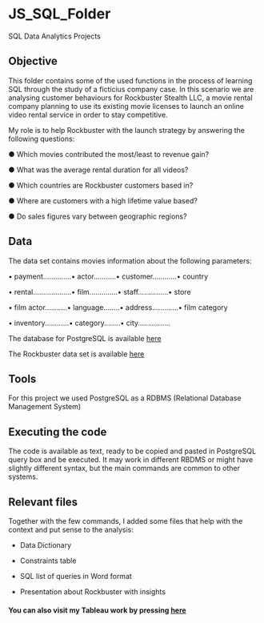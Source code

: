 # JS_SQL_Folder
SQL Data Analytics Projects

## Objective

This folder contains some of the used functions in the process of learning SQL through the study of a ficticius company case. In this scenario we are analysing customer behaviours for Rockbuster Stealth LLC, a movie rental company planning to use its existing movie licenses to launch an online video rental service in order to stay competitive.

My role is to help Rockbuster with the launch strategy by answering the following questions: 

● Which movies contributed the most/least to revenue gain?

● What was the average rental duration for all videos?

● Which countries are Rockbuster customers based in?

● Where are customers with a high lifetime value based?

● Do sales figures vary between geographic regions?



## Data

The data set contains movies information about the following parameters: 

•	payment..............• actor...........• customer............• country

• rental...................• film..............• staff...............• store

• film actor...........• language........• address.............• film category

• inventory............• category........• city................ 

The database for PostgreSQL is available [here](https://www.enterprisedb.com/downloads/postgres-postgresql-downloads)

The Rockbuster data set is available [here](http://www.postgresqltutorial.com/wp-content/uploads/2019/05/dvdrental.zip)

## Tools

For this project we used PostgreSQL as a RDBMS (Relational Database Management System)

## Executing the code

The code is available as text, ready to be copied and pasted in PostgreSQL query box and be executed. It may work in different RBDMS or might have slightly different syntax, but the main commands are common to other systems.

## Relevant files

Together with the few commands, I added some files that help with the context and put sense to the analysis:

+ Data Dictionary

+ Constraints table 

+ SQL list of queries in Word format

+ Presentation about Rockbuster with insights

#### You can also visit my Tableau work by pressing [here](https://public.tableau.com/app/profile/javier.sanchez.agesta/viz/RockBusterscustomersbase/Story1?publish=yes)



